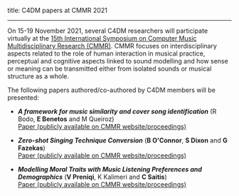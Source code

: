 title: C4DM papers at CMMR 2021

---

On 15-19 November 2021, several C4DM researchers will participate virtually at the [15th International Symposium on Computer Music Multidisciplinary Research (CMMR)](https://www.cmmr2021.gttm.jp/). CMMR focuses on interdisciplinary aspects related to the role of human interaction in musical practice, perceptual and cognitive aspects linked to sound modelling and how sense or meaning can be transmitted either from isolated sounds or musical structure as a whole.

The following papers authored/co-authored by C4DM members will be presented:

* _**A framework for music similarity and cover song identification**_ (R Bodo, **E Benetos** and M Queiroz)
<br>[Paper (publicly available on CMMR website/proceedings)](https://cmmr2021.github.io/proceedings/pdffiles/cmmr2021_23.pdf)

* _**Zero-shot Singing Technique Conversion**_ (**B O'Connor**, **S Dixon** and **G Fazekas**)
<br>[Paper (publicly available on CMMR website/proceedings)](https://cmmr2021.github.io/proceedings/pdffiles/cmmr2021_26.pdf)

* _**Modelling Moral Traits with Music Listening Preferences and Demographics**_ (**V Preniqi**, K Kalimeri and **C Saitis**)
<br>[Paper (publicly available on CMMR website/proceedings)](https://cmmr2021.github.io/proceedings/pdffiles/cmmr2021_08.pdf)
